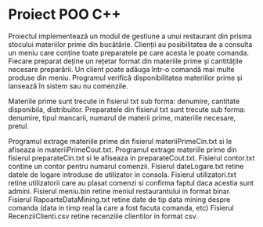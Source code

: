 # Proiect POO C++

Proiectul implementează un modul de gestiune a unui restaurant din prisma stocului materiilor prime din bucătărie. 
Clienții au posibilitatea de a consulta un meniu care conține toate preparatele pe care acesta le poate comanda. 
Fiecare preparat deține un rețetar format din materiile prime și cantitățile necesare preparării.
Un client poate adăuga într-o comandă mai multe produse din meniu. 
Programul verifică disponibilitatea materiilor prime și lansează în sistem sau nu comenzile.

Materiile prime sunt trecute in fisierul txt sub forma: denumire, cantitate disponibila, distribuitor.
Preparatele din fisierul txt sunt trecute sub forma: denumire, tipul mancarii, numarul de materii prime, materiile necesare, pretul.

Programul extrage materiile prime din fisierul materiiPrimeCin.txt si le afiseaza in materiiPrimeCout.txt.
Programul extrage materiile prime din fisierul preparateCin.txt si le afiseaza in preparateCout.txt.
Fisierul contor.txt contine un contor pentru numarul comenzii.
Fisierul dateLogare.txt retine datele de logare introduse de utilizator in consola.
Fisierul utilizatori.txt retine utilizatorii care au plasat comenzi si confirma faptul daca acestia sunt admini.
Fisierul meniu.bin retine meniul restaurantului in format binar.
Fisierul RapoarteDataMining.txt retine date de tip data mining despre comanda (data in timp real la care a fost facuta comanda, etc)
Fisierul RecenziiClienti.csv retine recenziile clientilor in format csv.
